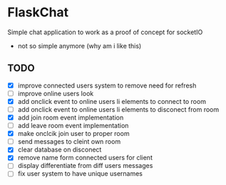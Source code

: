 # FlaskChat
Simple chat application to work as a proof of concept for socketIO
- not so simple anymore (why am i like this)

## TODO
- [x] improve connected users system to remove need for refresh
- [ ] improve online users look
- [x] add onclick event to online users li elements to connect to room
- [ ] add onclick event to online users li elements to disconect from room
- [x] add join room event implementation
- [ ] add leave room event implementation
- [x] make onclcik join user to proper room
- [ ] send messages to cleint own room
- [x] clear database on disconect
- [x] remove name form connected users for client
- [ ] display differentiate from diff users messages
- [ ] fix user system to have unique usernames
